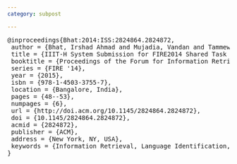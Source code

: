```yaml
---
category: subpost

---
```


<pre>
@inproceedings{Bhat:2014:ISS:2824864.2824872,
 author = {Bhat, Irshad Ahmad and Mujadia, Vandan and Tammewar, Aniruddha and Bhat, Riyaz Ahmad and Shrivastava, Manish},
 title = {IIIT-H System Submission for FIRE2014 Shared Task on Transliterated Search},
 booktitle = {Proceedings of the Forum for Information Retrieval Evaluation},
 series = {FIRE '14},
 year = {2015},
 isbn = {978-1-4503-3755-7},
 location = {Bangalore, India},
 pages = {48--53},
 numpages = {6},
 url = {http://doi.acm.org/10.1145/2824864.2824872},
 doi = {10.1145/2824864.2824872},
 acmid = {2824872},
 publisher = {ACM},
 address = {New York, NY, USA},
 keywords = {Information Retrieval, Language Identification, Language Modeling, Perplexity, Transliteration},
} 
</pre>
